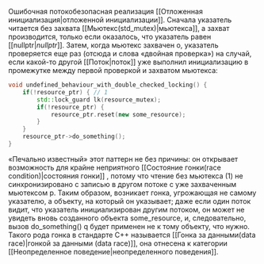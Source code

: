 Ошибочная потокобезопасная реализация [[Отложенная инициализация|отложенной инициализации]].
Cначала указатель читается без захвата [[Мьютекс(std_mutex)|мьютекса]], а захват производится, только если оказалось, что указатель равен [[nullptr|*nullptr*]]. Затем, когда мьютекс захвачен o, указатель проверяется еще раз (отсюда и слова «двойная проверка») на случай, если какой-то другой [[Поток|поток]] уже выполнил инициализацию в промежутке между первой проверкой и захватом мьютекса:

```C++
void undefined_behaviour_with_double_checked_locking() {
	if(!resource_ptr) { // 1
		std::lock_guard lk(resource_mutex);
		if(!resource_ptr) { 
			resource_ptr.reset(new some_resource); 
		} 
	} 
	resource_ptr->do_something(); 
}
```
«Печально известный» этот паттерн не без причины: он открывает возможность для крайне неприятного [[Состояние гонки(race condition)|состояния гонки]] , потому что чтение без мьютекса (1) не синхронизировано с записью в другом потоке с уже захваченным мьютексом p. Таким образом, возникает гонка, угрожающая не самому указателю, а объекту, на который он указывает; даже если один поток видит, что указатель инициализирован другим потоком, он может не увидеть вновь созданного объекта some_resource, и, следовательно, вызов do_something() q будет применен не к тому объекту, что нужно. Такого рода гонка в стандарте C++ называется [[Гонка за данными(data race)|гонкой за данными (data race)]], она отнесена к категории [[Неопределенное поведение|неопределенного поведения]].